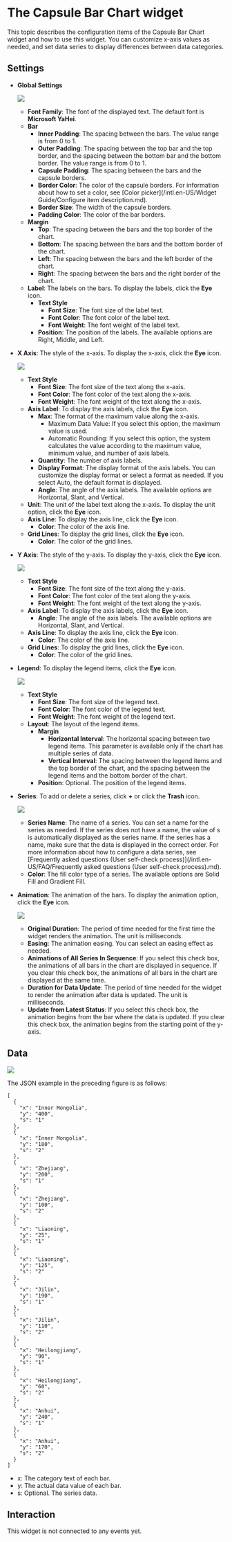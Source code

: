 # The Capsule Bar Chart widget

This topic describes the configuration items of the Capsule Bar Chart widget and how to use this widget. You can customize x-axis values as needed, and set data series to display differences between data categories.

## Settings

-   **Global Settings**

    ![](https://static-aliyun-doc.oss-accelerate.aliyuncs.com/assets/img/en-US/1602972851/p11546.png)

    -   **Font Family**: The font of the displayed text. The default font is **Microsoft YaHei**.
    -   **Bar**
        -   **Inner Padding**: The spacing between the bars. The value range is from 0 to 1.
        -   **Outer Padding**: The spacing between the top bar and the top border, and the spacing between the bottom bar and the bottom border. The value range is from 0 to 1.
        -   **Capsule Padding**: The spacing between the bars and the capsule borders.
        -   **Border Color**: The color of the capsule borders. For information about how to set a color, see [Color picker](/intl.en-US/Widget Guide/Configure item description.md).
        -   **Border Size**: The width of the capsule borders.
        -   **Padding Color**: The color of the bar borders.
    -   **Margin**
        -   **Top**: The spacing between the bars and the top border of the chart.
        -   **Bottom**: The spacing between the bars and the bottom border of the chart.
        -   **Left**: The spacing between the bars and the left border of the chart.
        -   **Right**: The spacing between the bars and the right border of the chart.
    -   **Label**: The labels on the bars. To display the labels, click the **Eye** icon.
        -   **Text Style**
            -   **Font Size**: The font size of the label text.
            -   **Font Color**: The font color of the label text.
            -   **Font Weight**: The font weight of the label text.
        -   **Position**: The position of the labels. The available options are Right, Middle, and Left.
-   **X Axis**: The style of the x-axis. To display the x-axis, click the **Eye** icon.

    ![](https://static-aliyun-doc.oss-accelerate.aliyuncs.com/assets/img/en-US/1602972851/p11554.png)

    -   **Text Style**
        -   **Font Size**: The font size of the text along the x-axis.
        -   **Font Color**: The font color of the text along the x-axis.
        -   **Font Weight**: The font weight of the text along the x-axis.
    -   **Axis Label**: To display the axis labels, click the **Eye** icon.
        -   **Max**: The format of the maximum value along the x-axis.
            -   Maximum Data Value: If you select this option, the maximum value is used.
            -   Automatic Rounding: If you select this option, the system calculates the value according to the maximum value, minimum value, and number of axis labels.
        -   **Quantity**: The number of axis labels.
        -   **Display Format**: The display format of the axis labels. You can customize the display format or select a format as needed. If you select Auto, the default format is displayed.
        -   **Angle**: The angle of the axis labels. The available options are Horizontal, Slant, and Vertical.
    -   **Unit**: The unit of the label text along the x-axis. To display the unit option, click the **Eye** icon.
    -   **Axis Line**: To display the axis line, click the **Eye** icon.
        -   **Color**: The color of the axis line.
    -   **Grid Lines**: To display the grid lines, click the **Eye** icon.
        -   **Color**: The color of the grid lines.
-   **Y Axis**: The style of the y-axis. To display the y-axis, click the **Eye** icon.

    ![](https://static-aliyun-doc.oss-accelerate.aliyuncs.com/assets/img/en-US/1602972851/p11555.png)

    -   **Text Style**
        -   **Font Size**: The font size of the text along the y-axis.
        -   **Font Color**: The font color of the text along the y-axis.
        -   **Font Weight**: The font weight of the text along the y-axis.
    -   **Axis Label**: To display the axis labels, click the **Eye** icon.
        -   **Angle**: The angle of the axis labels. The available options are Horizontal, Slant, and Vertical.
    -   **Axis Line**: To display the axis line, click the **Eye** icon.
        -   **Color**: The color of the axis line.
    -   **Grid Lines**: To display the grid lines, click the **Eye** icon.
        -   **Color**: The color of the grid lines.
-   **Legend**: To display the legend items, click the **Eye** icon.

    ![](https://static-aliyun-doc.oss-accelerate.aliyuncs.com/assets/img/en-US/1602972851/p11557.png)

    -   **Text Style**
        -   **Font Size**: The font size of the legend text.
        -   **Font Color**: The font color of the legend text.
        -   **Font Weight**: The font weight of the legend text.
    -   **Layout**: The layout of the legend items.
        -   **Margin**
            -   **Horizontal Interval**: The horizontal spacing between two legend items. This parameter is available only if the chart has multiple series of data.
            -   **Vertical Interval**: The spacing between the legend items and the top border of the chart, and the spacing between the legend items and the bottom border of the chart.
        -   **Position**: Optional. The position of the legend items.
-   **Series**: To add or delete a series, click **+** or click the **Trash** icon.

    ![](https://static-aliyun-doc.oss-accelerate.aliyuncs.com/assets/img/en-US/2602972851/p11558.png)

    -   **Series Name**: The name of a series. You can set a name for the series as needed. If the series does not have a name, the value of s is automatically displayed as the series name. If the series has a name, make sure that the data is displayed in the correct order. For more information about how to configure a data series, see [Frequently asked questions \(User self-check process\)](/intl.en-US/FAQ/Frequently asked questions (User self-check process).md).
    -   **Color**: The fill color type of a series. The available options are Solid Fill and Gradient Fill.
-   **Animation**: The animation of the bars. To display the animation option, click the **Eye** icon.

    ![](https://static-aliyun-doc.oss-accelerate.aliyuncs.com/assets/img/en-US/2602972851/p21378.png)

    -   **Original Duration**: The period of time needed for the first time the widget renders the animation. The unit is milliseconds.
    -   **Easing**: The animation easing. You can select an easing effect as needed.
    -   **Animations of All Series In Sequence**: If you select this check box, the animations of all bars in the chart are displayed in sequence. If you clear this check box, the animations of all bars in the chart are displayed at the same time.
    -   **Duration for Data Update**: The period of time needed for the widget to render the animation after data is updated. The unit is milliseconds.
    -   **Update from Latest Status**: If you select this check box, the animation begins from the bar where the data is updated. If you clear this check box, the animation begins from the starting point of the y-axis.

## Data

![](https://static-aliyun-doc.oss-accelerate.aliyuncs.com/assets/img/en-US/2602972851/p11559.png)

The JSON example in the preceding figure is as follows:

```
[
  {
    "x": "Inner Mongolia",
    "y": "400",
    "s": "1"
  },
  {
    "x": "Inner Mongolia",
    "y": "180",
    "s": "2"
  },
  {
    "x": "Zhejiang",
    "y": "200",
    "s": "1"
  },
  {
    "x": "Zhejiang",
    "y": "100",
    "s": "2"
  },
  {
    "x": "Liaoning",
    "y": "25",
    "s": "1"
  },
  {
    "x": "Liaoning",
    "y": "125",
    "s": "2"
  },
  {
    "x": "Jilin",
    "y": "190",
    "s": "1"
  },
  {
    "x": "Jilin",
    "y": "110",
    "s": "2"
  },
  {
    "x": "Heilongjiang",
    "y": "90",
    "s": "1"
  },
  {
    "x": "Heilongjiang",
    "y": "60",
    "s": "2"
  },
  {
    "x": "Anhui",
    "y": "240",
    "s": "1"
  },
  {
    "x": "Anhui",
    "y": "170",
    "s": "2"
  }
]
```

-   x: The category text of each bar.
-   y: The actual data value of each bar.
-   s: Optional. The series data.

## Interaction

This widget is not connected to any events yet.

